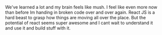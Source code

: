We've learned a lot and my brain feels like mush. I feel like even more now than before Im handing in broken code over and over again. React JS is a hard beast to grasp how things are moving all over the place. But the potential of react seems super awesome and I cant wait to understand it and use it and build stuff with it. 
